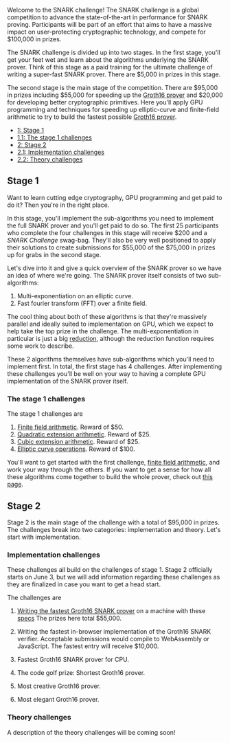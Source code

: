 Welcome to the SNARK challenge! The SNARK challenge is a
global competition to advance the state-of-the-art in performance
for SNARK proving. Participants will be part of an effort that aims
to have a massive impact on user-protecting cryptographic technology,
and compete for $100,000 in prizes.

The SNARK challenge is divided
up into two stages. In the first stage, you'll get your feet wet and
learn about the algorithms underlying the SNARK prover.
Think of this stage as a paid training for the ultimate challenge
of writing a super-fast SNARK prover. There are $5,000 in prizes in
this stage.

The second stage is the main stage of the competition.
There are $95,000 in prizes including $55,000 for speeding up the
[Groth16 prover](/snark-challenge/problem-07-groth16prove.html) and $20,000 for developing better cryptographic
primitives. Here you'll apply GPU programming and techniques for
speeding up elliptic-curve and finite-field arithmetic to try
to build the fastest possible [Groth16 prover](/snark-challenge/problem-07-groth16prove.html).
  
<div class="table-of-contents">
<ul>
<li>
<a href="#stage-1">1: Stage 1</a>
</li>
<li>
<a href="#the-stage-1-challenges">1.1: The stage 1 challenges</a>
</li>
<li>
<a href="#stage-2">2: Stage 2</a>
</li>
<li>
<a href="#implementation-challenges">2.1: Implementation challenges</a>
</li>
<li>
<a href="#theory-challenges">2.2: Theory challenges</a>
</li>
</ul>
</div>

## Stage 1

Want to learn cutting edge cryptography, GPU programming and get
paid to do it? Then you're in the right place.

In this stage, you'll implement the sub-algorithms you need to
implement the full SNARK prover and you'll get paid to do so.
The first 25 participants who complete the four challenges in this stage
will receive $200 and a *SNARK Challenge* swag-bag.
They'll also be very well positioned to apply their solutions to
create submissions for $55,000 of the $75,000 in prizes up for grabs in the second stage.

Let's dive into it and give a quick overview of the SNARK prover so
we have an idea of where we're going. The SNARK prover itself
consists of two sub-algorithms: 

1. Multi-exponentiation on an elliptic curve.
2. Fast fourier transform (FFT) over a finite field.

The cool thing about both of these algorithms is that they're massively
parallel and ideally suited to implementation on GPU, which we expect to
help take the top prize in the challenge. The multi-exponentiation in
particular is just a big [reduction](https://developer.download.nvidia.com/assets/cuda/files/reduction.pdf),
although the reduction function requires some work to describe.

These 2 algorithms themselves have sub-algorithms which you'll need to implement first.
In total, the first stage has 4 challenges. After implementing these challenges you'll
be well on your way to having a complete GPU implementation of the SNARK prover itself.

### The stage 1 challenges

The stage 1 challenges are

1. [Finite field arithmetic](/snark-challenge/problem-01-field-arithmetic.html). Reward of $50.
2. [Quadratic extension arithmetic](/snark-challenge/problem-02-quadratic-extension-arithmetic.html). Reward of $25.
3. [Cubic extension arithmetic](/snark-challenge/problem-03-cubic-extension-arithmetic.html). Reward of $25.
4. [Elliptic curve operations](/snark-challenge/problem-04-curve-operations.html). Reward of $100.

You'll want to get started with the first challenge, [finite field arithmetic](/snark-challenge/problem-01-field-arithmetic.html),
and work your way through the others. If you want to get a sense for how all these
algorithms come together to build the whole prover, check out [this page](/snark-challenge/intro.html).

## Stage 2

Stage 2 is the main stage of the challenge with a total of $95,000 in prizes.
The challenges break into two categories: implementation and theory. Let's
start with implementation.

### Implementation challenges

These challenges all build on the challenges of stage 1. Stage 2 officially starts on
June 3, but we will add information regarding these challenges as they are 
finalized in case you want to get a head start.

The challenges are

1. [Writing the fastest Groth16 SNARK prover](/snark-challenge/problem-07-groth16prove.html) on a machine with these [specs](https://github.com/CodaProtocol/snark-challenge/blob/master/descriptions/testing_platform.markdown)
    The prizes here total $55,000.
    
2. Writing the fastest in-browser implementation of the Groth16 SNARK verifier.
    Acceptable submissions would compile to WebAssembly or JavaScript.
    The fastest entry will receive $10,000.

3. Fastest Groth16 SNARK prover for CPU.

4. The code golf prize: Shortest Groth16 prover.

5. Most creative Groth16 prover.

5. Most elegant Groth16 prover.

### Theory challenges

A description of the theory challenges will be coming soon!